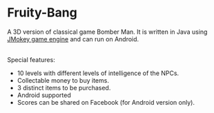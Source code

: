 Fruity-Bang
===========
A 3D version of classical game Bomber Man.
It is written in Java using <a href="http://jmonkeyengine.org/">JMokey game engine</a> and can run on Android.
<br/><br/>

Special features:
<ul>
  <li>10 levels with different levels of intelligence of the NPCs.</li>
  <li>Collectable money to buy items.</li>
  <li>3 distinct items to be purchased.</li>
  <li>Android supported</li>
  <li>Scores can be shared on Facebook (for Android version only).</li>
</ul>
